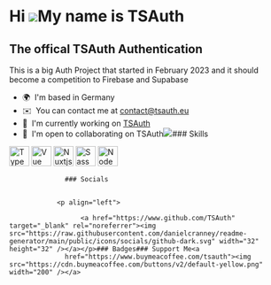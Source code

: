 Hi ![](https://user-images.githubusercontent.com/18350557/176309783-0785949b-9127-417c-8b55-ab5a4333674e.gif)My name is TSAuth
==============================================================================================================================

The offical TSAuth Authentication
---------------------------------

This is a big Auth Project that started in February 2023 and it should become a competition to Firebase and Supabase

*   🌍  I'm based in Germany
*   ✉️  You can contact me at [contact@tsauth.eu](mailto:contact@tsauth.eu)
*   🚀  I'm currently working on [TSAuth](http://github.com/TSAuth)
*   🤝  I'm open to collaborating on TSAuth<a href="https://www.github.com/TSAuth" target="_blank" rel="noreferrer"><img
                  src="https://img.shields.io/github/followers/TSAuth?logo=github&style=for-the-badge&color=6366f1&labelColor=1c1917" /></a>### Skills 
<p align="left">
<a href="https://www.typescriptlang.org/" target="_blank" rel="noreferrer"><img src="https://raw.githubusercontent.com/danielcranney/readme-generator/main/public/icons/skills/typescript-colored.svg" width="36" height="36" alt="TypeScript" /></a>
<a href="https://vuejs.org/" target="_blank" rel="noreferrer"><img src="https://raw.githubusercontent.com/danielcranney/readme-generator/main/public/icons/skills/vuejs-colored.svg" width="36" height="36" alt="Vue" /></a>
<a href="https://nuxtjs.org/" target="_blank" rel="noreferrer"><img src="https://raw.githubusercontent.com/danielcranney/readme-generator/main/public/icons/skills/nuxtjs-colored.svg" width="36" height="36" alt="Nuxtjs" /></a>
<a href="https://sass-lang.com/" target="_blank" rel="noreferrer"><img src="https://raw.githubusercontent.com/danielcranney/readme-generator/main/public/icons/skills/sass-colored.svg" width="36" height="36" alt="Sass" /></a>
<a href="https://nodejs.org/en/" target="_blank" rel="noreferrer"><img src="https://raw.githubusercontent.com/danielcranney/readme-generator/main/public/icons/skills/nodejs-colored.svg" width="36" height="36" alt="NodeJS" /></a>
</p>
                    
                  ### Socials
                  
                  
                <p align="left">
                          
                      <a href="https://www.github.com/TSAuth" target="_blank" rel="noreferrer"><img src="https://raw.githubusercontent.com/danielcranney/readme-generator/main/public/icons/socials/github-dark.svg" width="32" height="32" /></a></p>### Badges### Support Me<a
                  href="https://www.buymeacoffee.com/tsauth"><img src="https://cdn.buymeacoffee.com/buttons/v2/default-yellow.png" width="200" /></a>

